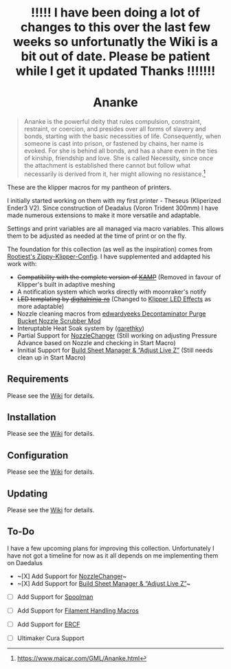 <h1 align="center">
!!!!!  I have been doing a lot of changes to this over the last few weeks so unfortunatly the Wiki is a bit out of date.
Please be patient while I get it updated
Thanks !!!!!!!
</h1>

<h1 align="center">
Ananke
</h1>

>Ananke is the powerful deity that rules compulsion, constraint, restraint, or coercion, and presides over all forms of slavery and bonds, starting with the basic necessities of life. Consequently, when someone is cast into prison, or fastened by chains, her name is evoked. For she is behind all bonds, and has a share even in the ties of kinship, friendship and love. She is called Necessity, since once the attachment is established there cannot but follow what necessarily is derived from it, her might allowing no resistance.[^1]

These are the klipper macros for my pantheon of printers. 

I initially started working on them with my first printer - Theseus (Kliperized Ender3 V2). Since construction of Deadalus (Voron Trident 300mm) I have made numerous extensions to make it more versatile and adaptable. 

Settings and print variables are all managed via macro variables. This allows them to be adjusted as needed at the time of print or on the fly.

The foundation for this collection (as well as the inspiration) comes from [Rootiest's Zippy-Klipper-Config](https://github.com/rootiest/zippy-klipper_config). I have supplemented and addapted his work with: 
- ~~Compatibility with the complete version of [KAMP](https://github.com/kyleisah/Klipper-Adaptive-Meshing-Purging)~~ (Removed in favour of Klipper's built in adaptive meshing
- A notification system which works directly with moonraker's notify
- ~~LED templating by [digitalninja-ro](https://github.com/digitalninja-ro/klipper-neopixel)~~ (Changed to [Klipper LED Effects](https://github.com/julianschill/klipper-led_effect) as more adaptable)
- Nozzle cleaning macros from [edwardyeeks Decontaminator Purge Bucket Nozzle Scrubber Mod](https://github.com/VoronDesign/VoronUsers/tree/master/orphaned_mods/printer_mods/edwardyeeks/Decontaminator_Purge_Bucket_%26_Nozzle_Scrubber)
- Interuptable Heat Soak system by ([garethky](https://github.com/garethky/klipper-voron2.4-config/blob/mainline/printer_data/config/heatsoak.readme.md))
- Partial Support for [NozzleChanger](https://github.com/garethky/change-nozzle-klipper-extra) (Still working on adjusting Pressure Advance based on Nozzle and checking in Start Macro)
- Innitial Support for [Build Sheet Manager & “Adjust Live Z”](https://klipper.discourse.group/t/build-sheet-manager-adjust-live-z/4013) (Still needs clean up in Start Macro)

## Requirements
Please see the [Wiki](https://github.com/MadD0c/Ananke/wiki/Requirements) for details.
## Installation
Please see the [Wiki](https://github.com/MadD0c/Ananke/wiki/Installation) for details.
## Configuration
Please see the [Wiki](https://github.com/MadD0c/Ananke/wiki/Configuration) for details.
## Updating
Please see the [Wiki](https://github.com/MadD0c/Ananke/wiki/Updating) for details.

## To-Do
I have a few upcoming plans for improving this collection. Unfortunately I have not got a timeline for now as it all depends on me implementing them on Daedalus
- ~[X] Add Support for [NozzleChanger](https://github.com/garethky/change-nozzle-klipper-extra)~
- ~[X] Add Support for [Build Sheet Manager & “Adjust Live Z”](https://klipper.discourse.group/t/build-sheet-manager-adjust-live-z/4013)~
- [ ] Add Support for [Spoolman](https://github.com/Donkie/Spoolman)
- [ ] Add Support for [Filament Handling Macros](https://github.com/garethky/klipper-voron2.4-config/blob/mainline/printer_data/config/filaments.readme.md)
- [ ] Add Support for [ERCF](https://github.com/EtteGit/EnragedRabbitProject)
- [ ] Ultimaker Cura Support

  [^1]:https://www.maicar.com/GML/Ananke.html
